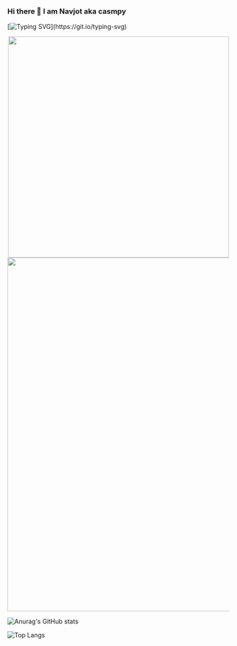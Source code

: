 ### Hi there 👋 I am Navjot aka casmpy  
[![Typing SVG](https://readme-typing-svg.herokuapp.com?color=FFFFFF&lines=.........................)](https://git.io/typing-svg)



<p align="center">
<img width="500" height="500" src="https://c.tenor.com/_DOBjnGspYAAAAAC/code-coding.gif">
<img width="800" src="https://github-profile-trophy.vercel.app/?username=casmpy&theme=onedark">
</p>




![Anurag's GitHub stats](https://github-readme-stats.vercel.app/api?username=casmpy&show_icons=true&theme=onedark)

![Top Langs](https://github-readme-stats.vercel.app/api/top-langs/?username=casmpy&layout=compact&theme=onedark)





